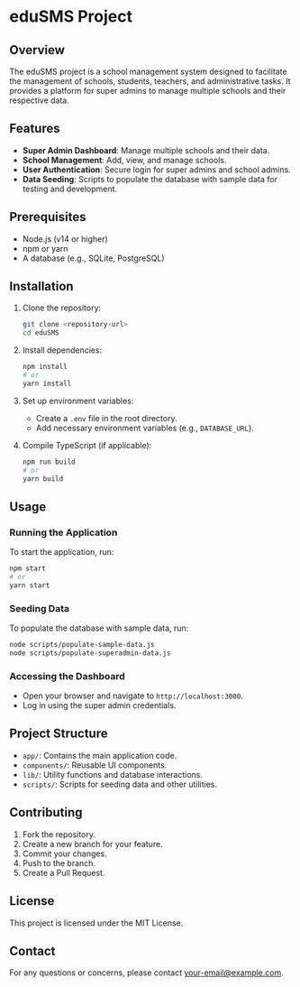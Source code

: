 # eduSMS Project

## Overview
The eduSMS project is a school management system designed to facilitate the management of schools, students, teachers, and administrative tasks. It provides a platform for super admins to manage multiple schools and their respective data.

## Features
- **Super Admin Dashboard**: Manage multiple schools and their data.
- **School Management**: Add, view, and manage schools.
- **User Authentication**: Secure login for super admins and school admins.
- **Data Seeding**: Scripts to populate the database with sample data for testing and development.

## Prerequisites
- Node.js (v14 or higher)
- npm or yarn
- A database (e.g., SQLite, PostgreSQL)

## Installation
1. Clone the repository:
   ```bash
   git clone <repository-url>
   cd eduSMS
   ```

2. Install dependencies:
   ```bash
   npm install
   # or
   yarn install
   ```

3. Set up environment variables:
   - Create a `.env` file in the root directory.
   - Add necessary environment variables (e.g., `DATABASE_URL`).

4. Compile TypeScript (if applicable):
   ```bash
   npm run build
   # or
   yarn build
   ```

## Usage
### Running the Application
To start the application, run:
```bash
npm start
# or
yarn start
```

### Seeding Data
To populate the database with sample data, run:
```bash
node scripts/populate-sample-data.js
node scripts/populate-superadmin-data.js
```

### Accessing the Dashboard
- Open your browser and navigate to `http://localhost:3000`.
- Log in using the super admin credentials.

## Project Structure
- `app/`: Contains the main application code.
- `components/`: Reusable UI components.
- `lib/`: Utility functions and database interactions.
- `scripts/`: Scripts for seeding data and other utilities.

## Contributing
1. Fork the repository.
2. Create a new branch for your feature.
3. Commit your changes.
4. Push to the branch.
5. Create a Pull Request.

## License
This project is licensed under the MIT License.

## Contact
For any questions or concerns, please contact [your-email@example.com](mailto:your-email@example.com). 